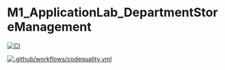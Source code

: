 # M1_ApplicationLab_DepartmentStoreManagement


[![CI](https://github.com/PatilAR/M1_ApplicationLab_DepartmentStoreManagement/actions/workflows/main.yml/badge.svg?branch=main)](https://github.com/PatilAR/M1_ApplicationLab_DepartmentStoreManagement/actions/workflows/main.yml)


[![.github/workflows/codequality.yml](https://github.com/PatilAR/M1_ApplicationLab_DepartmentStoreManagement/actions/workflows/codequality.yml/badge.svg)](https://github.com/PatilAR/M1_ApplicationLab_DepartmentStoreManagement/actions/workflows/codequality.yml)
